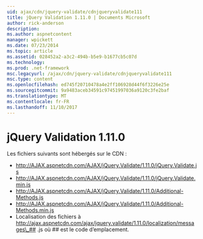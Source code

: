 ```yaml
---
uid: ajax/cdn/jquery-validate/cdnjqueryvalidate111
title: jQuery Validation 1.11.0 | Documents Microsoft
author: rick-anderson
description: 
ms.author: aspnetcontent
manager: wpickett
ms.date: 07/23/2014
ms.topic: article
ms.assetid: 028452a2-a3c2-494b-b5e9-b1677cb5c07d
ms.technology: 
ms.prod: .net-framework
msc.legacyurl: /ajax/cdn/jquery-validate/cdnjqueryvalidate111
msc.type: content
ms.openlocfilehash: ed745f20710478a4e2ff106928d44f6f3226e25e
ms.sourcegitcommit: 9a9483aceb34591c97451997036a9120c3fe2baf
ms.translationtype: MT
ms.contentlocale: fr-FR
ms.lasthandoff: 11/10/2017
---
```

<a name="jquery-validation-1110"></a>jQuery Validation 1.11.0
====================
Les fichiers suivants sont hébergés sur le CDN :

- http://AJAX.aspnetcdn.com/AJAX/jQuery.Validate/1.11.0/jQuery.Validate.js
- http://AJAX.aspnetcdn.com/AJAX/jQuery.Validate/1.11.0/jQuery.Validate.min.js
- http://AJAX.aspnetcdn.com/AJAX/jQuery.Validate/1.11.0/Additional-Methods.js
- http://AJAX.aspnetcdn.com/AJAX/jQuery.Validate/1.11.0/Additional-Methods.min.js
- Localisation des fichiers à http://ajax.aspnetcdn.com/ajax/jquery.validate/1.11.0/localization/messages\_## .js où ## est le code d’emplacement.
